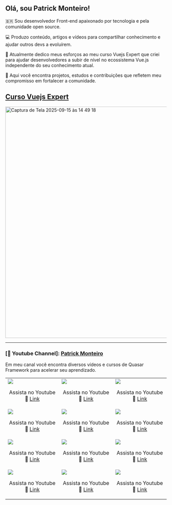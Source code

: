 
## Olá, sou Patrick Monteiro!

🇧🇷 Sou desenvolvedor Front-end apaixonado por tecnologia e pela comunidade open source.

💻 Produzo conteúdo, artigos e vídeos para compartilhar conhecimento e ajudar outros devs a evoluírem.

🌱 Atualmente dedico meus esforços ao meu curso Vuejs Expert que criei para ajudar desenvolvedores a subir de nível no ecossistema Vue.js independente do seu conhecimento atual.

🔗 Aqui você encontra projetos, estudos e contribuições que refletem meu compromisso em fortalecer a comunidade.

## [Curso Vuejs Expert](https://cursovuejs.com.br/)

<img width="1427" height="719" alt="Captura de Tela 2025-09-15 às 14 49 18" src="https://github.com/user-attachments/assets/e91b2955-d389-4547-93cd-dd710d3c4656" />


---

### [🔴 Youtube Channel]: [Patrick Monteiro](https://www.youtube.com/@PatrickMonteiro?sub_confirmation=1)
Em meu canal você encontra diversos vídeos e cursos de Quasar Framework para acelerar seu aprendizado.
<center>
  <table>
    <tr>
      <td>
        <a href="https://www.youtube.com/watch?v=Sm1VcJ759ms" target="_blank">
          <img heigth="100%;" src="https://i.ytimg.com/vi/Sm1VcJ759ms/hqdefault.jpg?sqp=-oaymwEnCNACELwBSFryq4qpAxkIARUAAIhCGAHYAQHiAQoIGBACGAY4AUAB&rs=AOn4CLD8AM59X9t68Po-4xRLLGSZHZDWmw" />
        </a>
        <p style="text-align: center; width: auto">
          Assista no Youtube 🔗 <a href="https://www.youtube.com/watch?v=Sm1VcJ759ms" target="_blank">Link</a>
        </p>
      </td>
      <td>
        <a href="https://www.youtube.com/watch?v=cnBUkbTcMak" target="_blank">
          <img heigth="100%;" src="https://i.ytimg.com/vi/cnBUkbTcMak/hqdefault.jpg?sqp=-oaymwEnCNACELwBSFryq4qpAxkIARUAAIhCGAHYAQHiAQoIGBACGAY4AUAB&rs=AOn4CLD_WofBNGZPokIlja-8Zeh4I8Hh3A" />
        </a>
        <p style="text-align: center; width: auto">
          Assista no Youtube 🔗 <a href="https://www.youtube.com/watch?v=cnBUkbTcMak" target="_blank">Link</a>
        </p>
      </td>
      <td>
        <a href="https://www.youtube.com/watch?v=WZAapJ1jfhE" target="_blank">
          <img heigth="100%;" src="https://i.ytimg.com/vi/WZAapJ1jfhE/hqdefault.jpg?sqp=-oaymwEnCNACELwBSFryq4qpAxkIARUAAIhCGAHYAQHiAQoIGBACGAY4AUAB&rs=AOn4CLA5R_sJjTUjoGT0t7DQh09agd9rIQ" />
        </a>
        <p style="text-align: center; width: auto">
          Assista no Youtube 🔗 <a href="https://www.youtube.com/watch?v=WZAapJ1jfhE" target="_blank">Link</a>
        </p>
      </td>
    </tr>
    <tr>
      <td>
        <a href="https://www.youtube.com/watch?v=kHIX9XiD1Oo" target="_blank">
          <img heigth="100%;" src="https://i.ytimg.com/vi/kHIX9XiD1Oo/hqdefault.jpg?sqp=-oaymwEcCNACELwBSFXyq4qpAw4IARUAAIhCGAFwAcABBg==&rs=AOn4CLAKp7YYmqYy4yvp7oVx39JCeuoQng" />
        </a>
        <p style="text-align: center; width: auto">
          Assista no Youtube 🔗 <a href="https://www.youtube.com/watch?v=kHIX9XiD1Oo" target="_blank">Link</a>
        </p>
      </td>
      <td>
        <a href="https://www.youtube.com/watch?v=l6Xaj9G6vwE" target="_blank">
          <img heigth="100%;" src="https://i.ytimg.com/vi/l6Xaj9G6vwE/hqdefault.jpg?sqp=-oaymwEcCNACELwBSFXyq4qpAw4IARUAAIhCGAFwAcABBg==&rs=AOn4CLBnqbRn2-VgNlo2CgLmP8qgl5O5AQ" />
        </a>
        <p style="text-align: center; width: auto">
          Assista no Youtube 🔗 <a href="https://www.youtube.com/watch?v=l6Xaj9G6vwE" target="_blank">Link</a>
        </p>
      </td>
      <td>
        <a href="https://www.youtube.com/watch?v=oxT72iGgOTc" target="_blank">
          <img heigth="100%;" src="https://i.ytimg.com/vi/oxT72iGgOTc/hqdefault.jpg?sqp=-oaymwEcCNACELwBSFXyq4qpAw4IARUAAIhCGAFwAcABBg==&rs=AOn4CLBH17UUszfJjTBfCehooDB32TjbPw" />
        </a>
        <p style="text-align: center; width: auto">
          Assista no Youtube 🔗 <a href="https://www.youtube.com/watch?v=oxT72iGgOTc" target="_blank">Link</a>
        </p>
      </td>
    </tr>
    <tr>
      <td>
        <a href="https://www.youtube.com/watch?v=ZzRgf7_E9QY&list=PLBjvYfV_TvwI7mBzslYRsjgKdWHv0ONsY&index=1" target="_blank">
          <img heigth="100%;" src="https://i.ytimg.com/vi/ZzRgf7_E9QY/hqdefault.jpg?sqp=-oaymwEcCNACELwBSFXyq4qpAw4IARUAAIhCGAFwAcABBg==&rs=AOn4CLDwldOMrBe9g1GcjdV0-UgXVaIfWA" />
        </a>
        <p style="text-align: center; width: auto">
          Assista no Youtube 🔗 <a href="https://www.youtube.com/watch?v=ZzRgf7_E9QY&list=PLBjvYfV_TvwI7mBzslYRsjgKdWHv0ONsY&index=1" target="_blank">Link</a>
        </p>
      </td>
      <td>
        <a href="https://www.youtube.com/watch?v=8Qz1ONUlZDM&list=PLBjvYfV_TvwKsZMouKKzBdyjiZnA-XHrn&index=1" target="_blank">
          <img heigth="100%;" src="https://i.ytimg.com/vi/8Qz1ONUlZDM/hqdefault.jpg?sqp=-oaymwEXCNACELwBSFryq4qpAwkIARUAAIhCGAE=&rs=AOn4CLDocs-GuXPPCL1XRSq7qtuGamh8ZA"/>
        </a>
        <p style="text-align: center; width: auto">
          Assista no Youtube 🔗 <a href="https://www.youtube.com/watch?v=8Qz1ONUlZDM&list=PLBjvYfV_TvwKsZMouKKzBdyjiZnA-XHrn&index=1" target="_blank">Link</a>
        </p>
      </td>
      <td>
        <a href="https://www.youtube.com/watch?v=K5wxwnNnHIc&list=PLBjvYfV_TvwIfgvouZCaLtgjYdrWQL02d&index=1&" target="_blank">
          <img heigth="50%;" src="https://i.ytimg.com/vi/K5wxwnNnHIc/hqdefault.jpg?sqp=-oaymwEXCNACELwBSFryq4qpAwkIARUAAIhCGAE=&rs=AOn4CLCmHIrlK05HUpEidmP7waD1KzkIig"/>
        </a>
        <p style="text-align: center; width: auto">
            Assista no Youtube 🔗 <a href="https://www.youtube.com/watch?v=K5wxwnNnHIc&list=PLBjvYfV_TvwIfgvouZCaLtgjYdrWQL02d&index=1&" target="_blank">Link</a>
        </p>
      </td>
    </tr>
    <tr>
      <td>
        <a href="https://www.youtube.com/watch?v=XFVXoC2wt1U&list=PLBjvYfV_TvwL7srfoBB0QxP1P-iJ5sQnc&index=1" target="_blank">
          <img heigth="50%;" src="https://i.ytimg.com/vi/XFVXoC2wt1U/hqdefault.jpg?sqp=-oaymwEXCNACELwBSFryq4qpAwkIARUAAIhCGAE=&rs=AOn4CLAHHzV8mQYsR9Cq5OTLajBMfqQqpQ"/>
        </a>
        <p style="text-align: center; width: auto">
            Assista no Youtube 🔗 <a href="https://www.youtube.com/watch?v=XFVXoC2wt1U&list=PLBjvYfV_TvwL7srfoBB0QxP1P-iJ5sQnc&index=1" target="_blank">Link</a>
        </p>
      </td>
      <td>
        <a href="https://youtu.be/vxGaKNyIHSU" target="_blank">
          <img heigth="50%;" src="https://i.ytimg.com/vi/vxGaKNyIHSU/hqdefault.jpg?sqp=-oaymwEcCNACELwBSFXyq4qpAw4IARUAAIhCGAFwAcABBg==&rs=AOn4CLAUL0renWGsXUU_gC6D4qfMcnfXnw"/>
        </a>
        <p style="text-align: center; width: auto">
            Assista no Youtube 🔗 <a href="https://youtu.be/vxGaKNyIHSU" target="_blank">Link</a>
        </p>
      </td>
      <td>
        <a href="https://www.youtube.com/watch?v=XZF0O7_9sgs&list=PLBjvYfV_TvwJDPHU7VEANIa5vQz45xOJK&index=1" target="_blank">
          <img heigth="100%;" src="https://i.ytimg.com/vi/XZF0O7_9sgs/hqdefault.jpg?sqp=-oaymwEXCNACELwBSFryq4qpAwkIARUAAIhCGAE=&rs=AOn4CLCu-LmHoXOhzLbXwLQbLoj30-ZLUw"/>
        </a>
        <p style="text-align: center; width: auto">
          Assista no Youtube 🔗 <a href="https://www.youtube.com/watch?v=XZF0O7_9sgs&list=PLBjvYfV_TvwJDPHU7VEANIa5vQz45xOJK&index=1" target="_blank">Link</a>
        </p>
      </td>
    </tr>
  </table>
</center>
<br>

